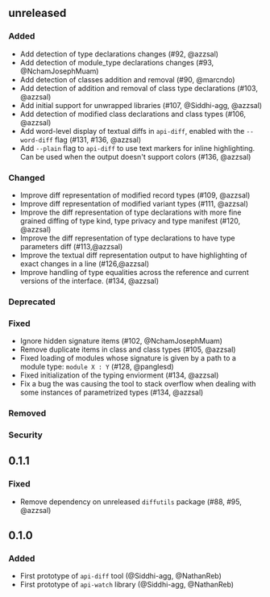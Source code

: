 ## unreleased

### Added

- Add detection of type declarations changes (#92, @azzsal)
- Add detection of module_type declarations changes (#93, @NchamJosephMuam)
- Add detection of classes addition and removal (#90, @marcndo)
- Add detection of addition and removal of class type declarations (#103, @azzsal)
- Add initial support for unwrapped libraries (#107, @Siddhi-agg, @azzsal)
- Add detection of modified class declarations and class types (#106, @azzsal)
- Add word-level display of textual diffs in `api-diff`, enabled with the
  `--word-diff` flag (#131, #136, @azzsal)
- Add `--plain` flag to `api-diff` to use text markers for inline highlighting.
  Can be used when the output doesn't support colors (#136, @azzsal)

### Changed

  - Improve diff representation of modified record types (#109, @azzsal)
  - Improve diff representation of modified variant types (#111, @azzsal)
  - Improve the diff representation of type declarations with more fine grained diffing of
    type kind, type privacy and type manifest (#120, @azzsal)
  - Improve the diff representation of type declarations to have type parameters diff (#113,@azzsal)
  - Improve the textual diff representation output to have highlighting of exact
    changes in a line (#126,@azzsal)
  - Improve handling of type equalities across the reference and current
    versions of the interface. (#134, @azzsal)

### Deprecated

### Fixed

- Ignore hidden signature items (#102, @NchamJosephMuam)
- Remove duplicate items in class and class types (#105, @azzsal)
- Fixed loading of modules whose signature is given by a path to a module type:
  `module X : Y` (#128, @panglesd)
- Fixed initialization of the typing enviorment (#134, @azzsal)
- Fix a bug the was causing the tool to stack overflow when dealing with
  some instances of parametrized types (#134, @azzsal)

### Removed

### Security

## 0.1.1

### Fixed

- Remove dependency on unreleased `diffutils` package
  (#88, #95, @azzsal)

## 0.1.0

### Added

- First prototype of `api-diff` tool (@Siddhi-agg, @NathanReb)
- First prototype of `api-watch` library (@Siddhi-agg, @NathanReb)
